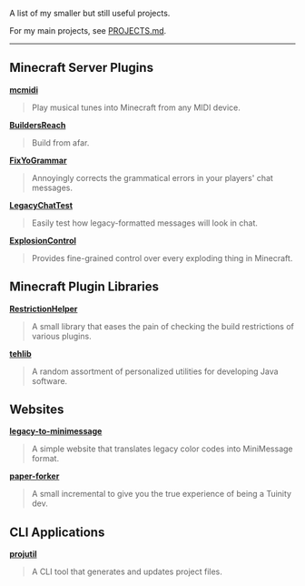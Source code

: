 A list of my smaller but still useful projects.

For my main projects, see [PROJECTS.md](PROJECTS.md).

---

## Minecraft Server Plugins

[**mcmidi**][mcmidi]

> Play musical tunes into Minecraft from any MIDI device.

[**BuildersReach**][br]

> Build from afar.

[**FixYoGrammar**][fyg]

> Annoyingly corrects the grammatical errors in your players' chat messages.

[**LegacyChatTest**][lct]

> Easily test how legacy-formatted messages will look in chat.

[**ExplosionControl**][ec]

> Provides fine-grained control over every exploding thing in Minecraft.

[mcmidi]: https://github.com/mcmidi-uwu
[br]: https://github.com/TehBrian/BuildersReach
[fyg]: https://github.com/TehBrian/FixYoGrammar
[lct]: https://github.com/TehBrian/ChatTest
[ec]: https://github.com/TehBrian/ExplosionControl

## Minecraft Plugin Libraries

[**RestrictionHelper**][rh]

> A small library that eases the pain of checking the build restrictions of various plugins.

[**tehlib**][tl]

> A random assortment of personalized utilities for developing Java software.

[rh]: https://github.com/TehBrian/RestrictionHelper
[tl]: https://github.com/TehBrian/tehlib

## Websites

[**legacy-to-minimessage**][ltm]

> A simple website that translates legacy color codes into MiniMessage format.

[**paper-forker**][pf]

> A small incremental to give you the true experience of being a Tuinity dev.

[ltm]: https://github.com/TehBrian/legacy-to-minimessage
[pf]: https://github.com/TehBrian/paper-forker

## CLI Applications

[**projutil**][pu]

> A CLI tool that generates and updates project files.

[pu]: https://github.com/TehBrian/projutil
